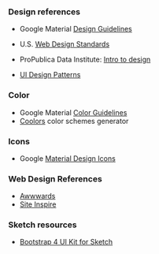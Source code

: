 ### Design references

- Google Material [Design Guidelines](https://material.io/guidelines/)

- U.S. [Web Design Standards](https://standards.usa.gov/getting-started/)

- ProPublica Data Institute: [Intro to design](https://propublica.s3.amazonaws.com/projects/datainstitute/lena/designforj/designforj.html)

- [UI Design Patterns](http://ui-patterns.com/patterns)

### Color

- Google Material [Color Guidelines](https://material.io/guidelines/style/color.html#color-color-palette)
- [Coolors](https://coolors.co/) color schemes generator

### Icons

- Google [Material Design Icons](https://material.io/icons/) 

### Web Design References

- [Awwwards](https://www.awwwards.com/)
- [Site Inspire](https://www.siteinspire.com/)

### Sketch resources

- [Bootstrap 4 UI Kit for Sketch](https://sketchrepo.com/free-sketch/bootstrap-4-grid-freebie/)
